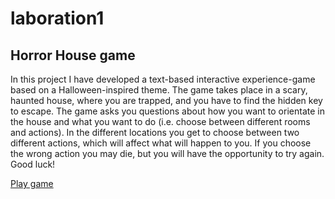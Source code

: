 # laboration1

## Horror House game

In this project I have developed a text-based interactive experience-game based on a Halloween-inspired theme. The game takes place in a scary, haunted house, where you are trapped, and you have to find the hidden key to escape. The game asks you questions about how you want to orientate in the house and what you want to do (i.e. choose between different rooms and actions). In the different locations you get to choose between two different actions, which will affect what will happen to you. If you choose the wrong action you may die, but you will have the opportunity to try again. Good luck!

[Play game](https://mariewag.github.io/laboration1/)
